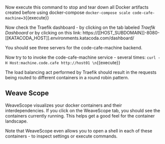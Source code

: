 Now execute this command to stop and tear down all Docker artifacts created before using docker-compose `docker-compose scale code-cafe-machine=3`{{execute}}

Now check the Traefik dashboard - by clicking on the tab labeled *Traefik Dashboard* or by clicking on this link:
 https://[[HOST_SUBDOMAIN]]-8080-[[KATACODA_HOST]].environments.katacoda.com/dashboard/

You should see three servers for the code-cafe-machine backend.

Now try to to invoke the code-cafe-machine service - several times:
`curl -H Host:machine.code.cafe http://host01 \n`{{execute}}

The load balancing act performed by Traefik should result in the requests being routed to different containers in a round robin pattern.

## Weave Scope
WeaveScope visualizes your docker containers and their interdependencies. If you click on the WeaveScope tab, you should see the containers currently running. This helps get a good feel for the container landscape.

Note that WeaveScope even allows you to open a shell in each of these containers - to inspect settings or execute commands. 
